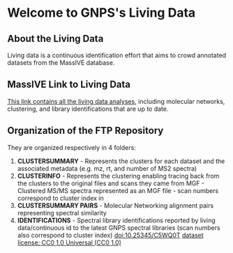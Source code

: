 # Welcome to GNPS's Living Data

## About the Living Data

Living data is a continuous identification effort that aims to crowd annotated datasets from the MassIVE database.

## MassIVE Link to Living Data

[This link contains all the living data analyses](https://massive.ucsd.edu/ProteoSAFe/dataset.jsp?task=25cc4f9135c6428aabe1f41a9e54c369), including molecular networks, clustering, and library identifications that are up to date. 

## Organization of the FTP Repository

They are organized respectively in 4 folders: 

1) **CLUSTERSUMMARY** - Represents the clusters for each dataset and the associated metadata (e.g. mz, rt, and number of MS2 spectra)
2) **CLUSTERINFO** - Represents the clustering enabling tracing back from the clusters to the original files and scans they came from MGF - Clustered MS/MS spectra represented as an MGF file - scan numbers correspond to cluster index in 
3) **CLUSTERSUMMARY PAIRS** - Molecular Networking alignment pairs representing spectral similarity
4) **IDENTIFICATIONS** - Spectral library identifications reported by living data/continuous id to the latest GNPS spectral libraries (scan numbers also correspond to cluster index) [doi:10.25345/C5WQ0T](https://creativecommons.org/publicdomain/zero/1.0/) [dataset license: CC0 1.0 Universal (CC0 1.0)](https://creativecommons.org/publicdomain/zero/1.0/) 
